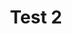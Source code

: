 ---
layout: post
title: "Test 2"
image: "https://demo.persiansda.com/assets/images/story02.png"
published: true
---